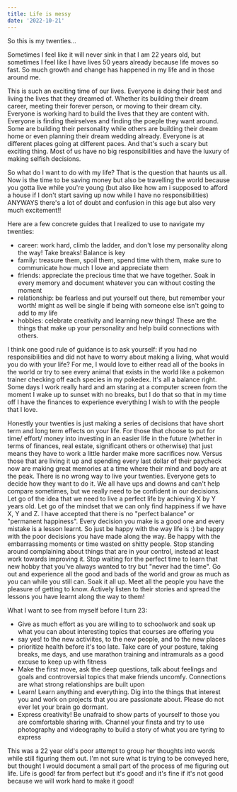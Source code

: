 ```yaml
---
title: Life is messy
date: '2022-10-21'
---
```



So this is my twenties...


Sometimes I feel like it will never sink in that I am 22 years old, but sometimes I feel like I have lives 50 years already because life moves so fast. So much growth and change has happened in my life and in those around me. 

This is such an exciting time of our lives. Everyone is doing their best and living the lives that they dreamed of. Whether its building their dream career, meeting their forever person, or moving to their dream city. Everyone is working hard to build the lives that they are content with. Everyone is finding theirselves and finding the poeple they want around. Some are building their personality while others are building their dream home or even planning their dream wedding already. Everyone is at different places going at different paces. And that's such a scary but exciting thing. Most of us have no big responsibilities and have the luxury of making selfish decisions. 

So what do I want to do with my life? That is the question that haunts us all. Now is the time to be saving money but also be travelling the world because you gotta live while you're young (but also like how am i supposed to afford a house if I don't start saving up now while I have no responsibilities) ANYWAYS there's a lot of doubt and confusion in this age but also very much excitement!! 

Here are a few concrete guides that I realized to use to navigate my twenties: 
- career: work hard, climb the ladder, and don't lose my personality along the way! Take breaks! Balance is key
- family: treasure them, spoil them, spend time with them, make sure to communicate how much I love and appreciate them
- friends: appreciate the precious time that we have together. Soak in every memory and document whatever you can without costing the moment
- relationship: be fearless and put yourself out there, but remember your worth! might as well be single if being with someone else isn't going to add to my life
- hobbies: celebrate creativity and learning new things! These are the things that make up your personality and help build connections with others. 

I think one good rule of guidance is to ask yourself: if you had no responsibilities and did not have to worry about making a living, what would you do with your life? For me, I would love to either read all of the books in the world or try to see every animal that exists in the world like a pokemon trainer checking off each species in my pokedex. It's all a balance right. Some days I work really hard and am staring at a computer screen from the moment I wake up to sunset with no breaks, but I do that so that in my time off I have the finances to experience everything I wish to with the people that I love. 

Honestly your twenties is just making a series of decisions that have short term and long term effects on your life. For those that choose to put for time/ effort/ money into investing in an easier life in the future (whether in terms of finances, real estate, significant others or otherwise) that just means they have to work a little harder make more sacrifices now. Versus those that are living it up and spending every last dollar of their paycheck now are making great memories at a time where their mind and body are at the peak. There is no wrong way to live your twenties. Everyone gets to decide how they want to do it. We all have ups and downs and can't help compare sometimes, but we really need to be confident in our decisions. Let go of the idea that we need to live a perfect life by achieving X by Y years old. Let go of the mindset that we can only find happiness if we have X, Y and Z. I have accepted that there is no "perfect balance" or "permanent happiness". Every decision you make is a good one and every mistake is a lesson learnt. So just be happy with the way life is :) be happy with the poor decisions you have made along the way. Be happy with the embarrassing moments or time wasted on shitty people. Stop standing around complaining about things that are in your control, instead at least work towards improving it. Stop waiting for the perfect time to learn that new hobby that you've always wanted to try but "never had the time". Go out and experience all the good and bads of the world and grow as much as you can while you still can. Soak it all up. Meet all the people you have the pleasure of getting to know. Actively listen to their stories and spread the lessons you have learnt along the way to them! 

What I want to see from myself before I turn 23: 
- Give as much effort as you are willing to to schoolwork and soak up what you can about interesting topics that courses are offering you 
- say yes! to the new activiites, to the new people, and to the new places
- prioritize health before it's too late. Take care of your posture, taking breaks, me days, and use marathon training and intramurals as a good excuse to keep up with fitness
- Make the first move, ask the deep questions, talk about feelings and goals and controversial topics that make friends uncomfy. Connections are what strong relationships are built upon
- Learn! Learn anything and everything. Dig into the things that interest you and work on projects that you are passionate about. Please do not ever let your brain go dormant. 
- Express creativity! Be unafraid to show parts of yourself to those you are comfortable sharing with. Channel your finsta and try to use photography and videography to build a story of what you are tyring to express 


This was a 22 year old's poor attempt to group her thoughts into words while still figuring them out. I'm not sure what is trying to be conveyed here, but thought I would document a small part of the process of me figuring out life. Life is good! far from perfect but it's good! and it's fine if it's not good because we will work hard to make it good!
